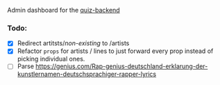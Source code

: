 Admin dashboard for the [quiz-backend](https://github.com/MrToph/quiz-backend)

### Todo:
- [x] Redirect artitsts/_non-existing_ to /artists 
- [x] Refactor `props` for artists / lines to just forward every prop instead of picking individual ones.
- [ ] Parse https://genius.com/Rap-genius-deutschland-erklarung-der-kunstlernamen-deutschsprachiger-rapper-lyrics